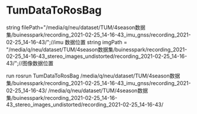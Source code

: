 # TumDataToRosBag
string filePath="/media/q/neu/dataset/TUM/4season数据集/buinesspark/recording_2021-02-25_14-16-43_imu_gnss/recording_2021-02-25_14-16-43/";//imu 数据位置
string imgPath = "/media/q/neu/dataset/TUM/4season数据集/buinesspark/recording_2021-02-25_14-16-43_stereo_images_undistorted/recording_2021-02-25_14-16-43/";//图像数据位置

run 
rosrun TumDataToRosBag /media/q/neu/dataset/TUM/4season数据集/buinesspark/recording_2021-02-25_14-16-43_imu_gnss/recording_2021-02-25_14-16-43/  /media/q/neu/dataset/TUM/4season数据集/buinesspark/recording_2021-02-25_14-16-43_stereo_images_undistorted/recording_2021-02-25_14-16-43/